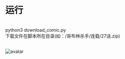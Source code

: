 # 运行
<br>python3 download_comic.py
<br>下载文件在脚本所在目录(如：/哥布林杀手/连载/27话.zip)

<br>![avatar](https://github.com/panzihan/download_comic/blob/master/10.23.gif)
